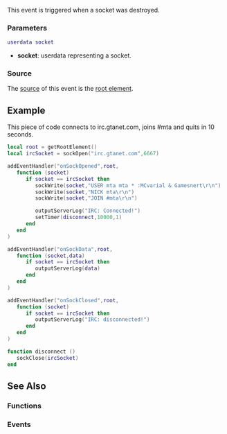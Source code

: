 <pageclass class="#AA7592" subcaption="Sockets Module"></pageclass>

This event is triggered when a socket was destroyed.

### Parameters

``` lua
userdata socket
```

-   **socket**: userdata representing a socket.

### Source

The [source](/docs/event_system#event_source.md "wikilink") of this event is the [root element](/docs/root_element.md "wikilink").

Example
-------

This piece of code connects to irc.gtanet.com, joins \#mta and quits in 10 seconds.

``` lua
local root = getRootElement()
local ircSocket = sockOpen("irc.gtanet.com",6667)

addEventHandler("onSockOpened",root,
   function (socket)
      if socket == ircSocket then
         sockWrite(socket,"USER mta mta * :MCvarial & Gamesnert\r\n")
         sockWrite(socket,"NICK mta\r\n")
         sockWrite(socket,"JOIN #mta\r\n")

         outputServerLog("IRC: Connected!")
         setTimer(disconnect,10000,1)
      end
   end
)

addEventHandler("onSockData",root,
   function (socket,data)
      if socket == ircSocket then
         outputServerLog(data)
      end
   end
)

addEventHandler("onSockClosed",root,
   function (socket)
      if socket == ircSocket then
         outputServerLog("IRC: disconnected!")
      end
   end
)

function disconnect ()
   sockClose(ircSocket)
end
```

See Also
--------

### Functions

### Events
